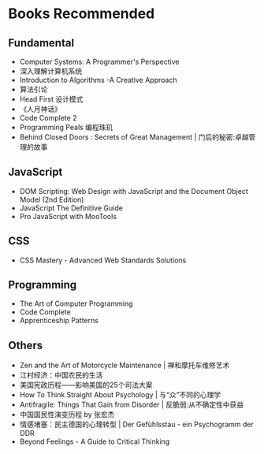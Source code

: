 Books Recommended
================

Fundamental
----------------
* Computer Systems: A Programmer's Perspective
* 深入理解计算机系统
* Introduction to Algorithms -A Creative Approach
* 算法引论
* Head First 设计模式
* 《人月神话》
* Code Complete 2
* Programming Peals 编程珠玑
* Behind Closed Doors : Secrets of Great Management | 门后的秘密:卓越管理的故事


JavaScript
----------------
* DOM Scripting: Web Design with JavaScript and the Document Object Model (2nd Edition)
* JavaScript The Definitive Guide
* Pro JavaScript with MooTools

CSS
----------------
* CSS Mastery - Advanced Web Standards Solutions

Programming
----------------
* The Art of Computer Programming
* Code Complete
* Apprenticeship Patterns

Others
----------------
* Zen and the Art of Motorcycle Maintenance | 禅和摩托车维修艺术
* 江村经济：中国农民的生活
* 美国宪政历程——影响美国的25个司法大案
* How To Think Straight About Psychology | 与“众”不同的心理学
* Antifragile: Things That Gain from Disorder | 反脆弱:从不确定性中获益
* 中国国民性演变历程 by 张宏杰
* 情感堵塞：民主德国的心理转型 | Der Gefühlsstau - ein Psychogramm der DDR
* Beyond Feelings - A Guide to Critical Thinking
